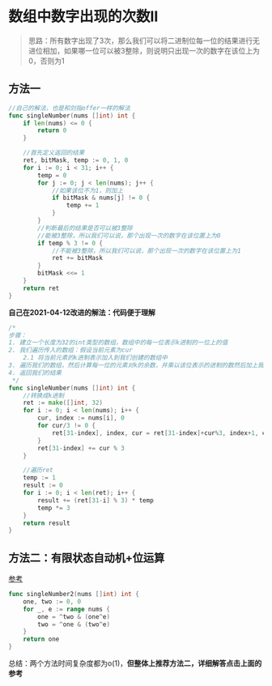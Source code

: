 # 数组中数字出现的次数II

>  思路：所有数字出现了3次，那么我们可以将二进制位每一位的结果进行无进位相加，如果哪一位可以被3整除，则说明只出现一次的数字在该位上为0，否则为1

## 方法一

```go
//自己的解法，也是和剑指offer一样的解法
func singleNumber(nums []int) int {
    if len(nums) <= 0 {
        return 0
    }

    //首先定义返回的结果
    ret, bitMask, temp := 0, 1, 0
    for i := 0; i < 31; i++ {
        temp = 0
        for j := 0; j < len(nums); j++ {
            //如果该位不为1，则加上
            if bitMask & nums[j] != 0 {
                temp += 1
            }
        }
        //判断最后的结果是否可以被3整除
        //能被3整除，所以我们可以说，那个出现一次的数字在该位置上为0
        if temp % 3 != 0 {
            //不能被3整除，所以我们可以说，那个出现一次的数字在该位置上为1
            ret += bitMask
        }
        bitMask <<= 1
    }
    return ret
}
```

**自己在2021-04-12改进的解法：代码便于理解**


```go
/*
步骤：
1. 建立一个长度为32的int类型的数组，数组中的每一位表示k进制的一位上的值
2. 我们遍历传入的数组：假设当前元素为cur
	2.1 将当前元素的k进制表示加入到我们创建的数组中
3. 遍历我们的数组，然后计算每一位的元素对k的余数，并乘以该位表示的进制的数然后加上我们之前的结果
4. 返回我们的结果
 */
func singleNumber(nums []int) int {
	//转换成k进制
	ret := make([]int, 32)
	for i := 0; i < len(nums); i++ {
		cur, index := nums[i], 0
		for cur/3 != 0 {
			ret[31-index], index, cur = ret[31-index]+cur%3, index+1, cur/3
		}
		ret[31-index] += cur % 3
	}

	//遍历ret
	temp := 1
	result := 0
	for i := 0; i < len(ret); i++ {
		result += (ret[31-i] % 3) * temp
		temp *= 3
	}
	return result
}
```

## 方法二：有限状态自动机+位运算

[参考](*https://leetcode-cn.com/problems/shu-zu-zhong-shu-zi-chu-xian-de-ci-shu-ii-lcof/solution/mian-shi-ti-56-ii-shu-zu-zhong-shu-zi-chu-xian-d-4/)

```go
func singleNumber2(nums []int) int {
    one, two := 0, 0
    for _, e := range nums {
        one = ^two & (one^e)
        two = ^one & (two^e)
    }
    return one
}
```

总结：两个方法时间复杂度都为o(1)，**但整体上推荐方法二，详细解答点击上面的参考**

